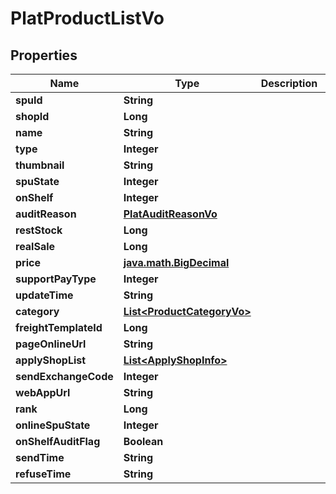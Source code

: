 

# PlatProductListVo


## Properties

Name | Type | Description | Notes
------------ | ------------- | ------------- | -------------
**spuId** | **String** |  |  [optional]
**shopId** | **Long** |  |  [optional]
**name** | **String** |  |  [optional]
**type** | **Integer** |  |  [optional]
**thumbnail** | **String** |  |  [optional]
**spuState** | **Integer** |  |  [optional]
**onShelf** | **Integer** |  |  [optional]
**auditReason** | [**PlatAuditReasonVo**](PlatAuditReasonVo.md) |  |  [optional]
**restStock** | **Long** |  |  [optional]
**realSale** | **Long** |  |  [optional]
**price** | [**java.math.BigDecimal**](java.math.BigDecimal.md) |  |  [optional]
**supportPayType** | **Integer** |  |  [optional]
**updateTime** | **String** |  |  [optional]
**category** | [**List&lt;ProductCategoryVo&gt;**](ProductCategoryVo.md) |  |  [optional]
**freightTemplateId** | **Long** |  |  [optional]
**pageOnlineUrl** | **String** |  |  [optional]
**applyShopList** | [**List&lt;ApplyShopInfo&gt;**](ApplyShopInfo.md) |  |  [optional]
**sendExchangeCode** | **Integer** |  |  [optional]
**webAppUrl** | **String** |  |  [optional]
**rank** | **Long** |  |  [optional]
**onlineSpuState** | **Integer** |  |  [optional]
**onShelfAuditFlag** | **Boolean** |  |  [optional]
**sendTime** | **String** |  |  [optional]
**refuseTime** | **String** |  |  [optional]



